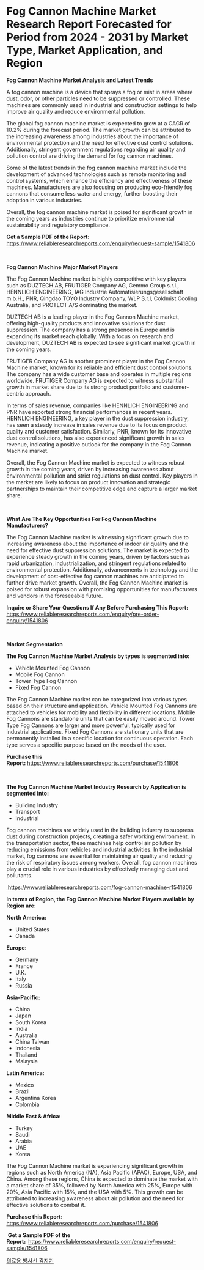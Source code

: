 <p><h1>Fog Cannon Machine Market Research Report Forecasted for Period from 2024 -  2031 by Market Type, Market Application, and Region</h1></p><p><strong>Fog Cannon Machine Market Analysis and Latest Trends</strong></p>
<p><p>A fog cannon machine is a device that sprays a fog or mist in areas where dust, odor, or other particles need to be suppressed or controlled. These machines are commonly used in industrial and construction settings to help improve air quality and reduce environmental pollution.</p><p>The global fog cannon machine market is expected to grow at a CAGR of 10.2% during the forecast period. The market growth can be attributed to the increasing awareness among industries about the importance of environmental protection and the need for effective dust control solutions. Additionally, stringent government regulations regarding air quality and pollution control are driving the demand for fog cannon machines.</p><p>Some of the latest trends in the fog cannon machine market include the development of advanced technologies such as remote monitoring and control systems, which enhance the efficiency and effectiveness of these machines. Manufacturers are also focusing on producing eco-friendly fog cannons that consume less water and energy, further boosting their adoption in various industries.</p><p>Overall, the fog cannon machine market is poised for significant growth in the coming years as industries continue to prioritize environmental sustainability and regulatory compliance.</p></p>
<p><strong>Get a Sample PDF of the Report:&nbsp;</strong> <a href="https://www.reliableresearchreports.com/enquiry/request-sample/1541806">https://www.reliableresearchreports.com/enquiry/request-sample/1541806</a></p>
<p>&nbsp;</p>
<p><strong>Fog Cannon Machine Major Market Players</strong></p>
<p><p>The Fog Cannon Machine market is highly competitive with key players such as DUZTECH AB, FRUTIGER Company AG, Gemmo Group s.r.l., HENNLICH ENGINEERING, IAG Industrie Automatisierungsgesellschaft m.b.H., PNR, Qingdao TOYO Industry Company, WLP S.r.l, Coldmist Cooling Australia, and PROTECT A/S dominating the market.</p><p>DUZTECH AB is a leading player in the Fog Cannon Machine market, offering high-quality products and innovative solutions for dust suppression. The company has a strong presence in Europe and is expanding its market reach globally. With a focus on research and development, DUZTECH AB is expected to see significant market growth in the coming years.</p><p>FRUTIGER Company AG is another prominent player in the Fog Cannon Machine market, known for its reliable and efficient dust control solutions. The company has a wide customer base and operates in multiple regions worldwide. FRUTIGER Company AG is expected to witness substantial growth in market share due to its strong product portfolio and customer-centric approach.</p><p>In terms of sales revenue, companies like HENNLICH ENGINEERING and PNR have reported strong financial performances in recent years. HENNLICH ENGINEERING, a key player in the dust suppression industry, has seen a steady increase in sales revenue due to its focus on product quality and customer satisfaction. Similarly, PNR, known for its innovative dust control solutions, has also experienced significant growth in sales revenue, indicating a positive outlook for the company in the Fog Cannon Machine market.</p><p>Overall, the Fog Cannon Machine market is expected to witness robust growth in the coming years, driven by increasing awareness about environmental pollution and strict regulations on dust control. Key players in the market are likely to focus on product innovation and strategic partnerships to maintain their competitive edge and capture a larger market share.</p></p>
<p>&nbsp;</p>
<p><strong>What Are The Key Opportunities For Fog Cannon Machine Manufacturers?</strong></p>
<p><p>The Fog Cannon Machine market is witnessing significant growth due to increasing awareness about the importance of indoor air quality and the need for effective dust suppression solutions. The market is expected to experience steady growth in the coming years, driven by factors such as rapid urbanization, industrialization, and stringent regulations related to environmental protection. Additionally, advancements in technology and the development of cost-effective fog cannon machines are anticipated to further drive market growth. Overall, the Fog Cannon Machine market is poised for robust expansion with promising opportunities for manufacturers and vendors in the foreseeable future.</p></p>
<p><strong>Inquire or Share Your Questions If Any Before Purchasing This Report:</strong> <a href="https://www.reliableresearchreports.com/enquiry/pre-order-enquiry/1541806">https://www.reliableresearchreports.com/enquiry/pre-order-enquiry/1541806</a></p>
<p>&nbsp;</p>
<p><strong>Market Segmentation</strong></p>
<p><strong>The Fog Cannon Machine Market Analysis by types is segmented into:</strong></p>
<p><ul><li>Vehicle Mounted Fog Cannon</li><li>Mobile Fog Cannon</li><li>Tower Type Fog Cannon</li><li>Fixed Fog Cannon</li></ul></p>
<p><p>The Fog Cannon Machine market can be categorized into various types based on their structure and application. Vehicle Mounted Fog Cannons are attached to vehicles for mobility and flexibility in different locations. Mobile Fog Cannons are standalone units that can be easily moved around. Tower Type Fog Cannons are larger and more powerful, typically used for industrial applications. Fixed Fog Cannons are stationary units that are permanently installed in a specific location for continuous operation. Each type serves a specific purpose based on the needs of the user.</p></p>
<p><strong>Purchase this Report:&nbsp;</strong><a href="https://www.reliableresearchreports.com/purchase/1541806">https://www.reliableresearchreports.com/purchase/1541806</a></p>
<p>&nbsp;</p>
<p><strong>The Fog Cannon Machine Market Industry Research by Application is segmented into:</strong></p>
<p><ul><li>Building Industry</li><li>Transport</li><li>Industrial</li></ul></p>
<p><p>Fog cannon machines are widely used in the building industry to suppress dust during construction projects, creating a safer working environment. In the transportation sector, these machines help control air pollution by reducing emissions from vehicles and industrial activities. In the industrial market, fog cannons are essential for maintaining air quality and reducing the risk of respiratory issues among workers. Overall, fog cannon machines play a crucial role in various industries by effectively managing dust and pollutants.</p></p>
<p><a href="https://www.reliableresearchreports.com/fog-cannon-machine-r1541806">&nbsp;https://www.reliableresearchreports.com/fog-cannon-machine-r1541806</a></p>
<p><strong>In terms of Region, the Fog Cannon Machine Market Players available by Region are:</strong></p>
<p>
    <p> <strong> North America: </strong>
        <ul>
            <li>United States</li>
            <li>Canada</li>
        </ul>
        </p> 
    <p> <strong> Europe: </strong>
        <ul>
            <li>Germany</li>
            <li>France</li>
            <li>U.K.</li>
            <li>Italy</li>
            <li>Russia</li>
        </ul>
        </p> 
    <p> <strong> Asia-Pacific: </strong>
        <ul>
            <li>China</li>
            <li>Japan</li>
            <li>South Korea</li>
            <li>India</li>
            <li>Australia</li>
            <li>China Taiwan</li>
            <li>Indonesia</li>
            <li>Thailand</li>
            <li>Malaysia</li>
        </ul>
        </p> 
    <p> <strong> Latin America: </strong>
        <ul>
            <li>Mexico</li>
            <li>Brazil</li>
            <li>Argentina Korea</li>
            <li>Colombia</li>
        </ul>
        </p> 
    <p> <strong> Middle East & Africa: </strong>
        <ul>
            <li>Turkey</li>
            <li>Saudi</li>
            <li>Arabia</li>
            <li>UAE</li>
            <li>Korea</li>
        </ul>
    </p>
    </p>
<p><p>The Fog Cannon Machine market is experiencing significant growth in regions such as North America (NA), Asia Pacific (APAC), Europe, USA, and China. Among these regions, China is expected to dominate the market with a market share of 35%, followed by North America with 25%, Europe with 20%, Asia Pacific with 15%, and the USA with 5%. This growth can be attributed to increasing awareness about air pollution and the need for effective solutions to combat it.</p></p>
<p><strong>Purchase this Report: </strong><a href="https://www.reliableresearchreports.com/purchase/1541806">https://www.reliableresearchreports.com/purchase/1541806</a></p>
<p>&nbsp;<strong>Get a Sample PDF of the Report:&nbsp;&nbsp;</strong><a href="https://www.reliableresearchreports.com/enquiry/request-sample/1541806">https://www.reliableresearchreports.com/enquiry/request-sample/1541806</a></p>
<p><strong></strong></p>
<p><p><a href="https://github.com/sougarounis/Market-Research-Report-List-3/blob/main/439849331732.md">의료용 방사선 감지기</a></p></p>